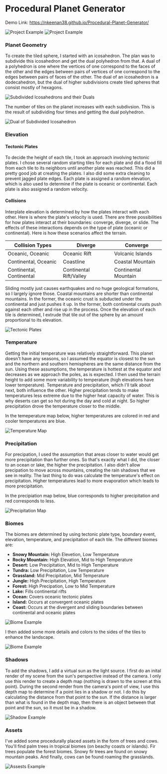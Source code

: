 # Procedural Planet Generator #
Demo Link: https://nkeenan38.github.io/Procedural-Planet-Generator/

![Project Example](./img/final1.png)
![Project Example](./img/final2.png)

### Planet Geometry ###
To create the tiled sphere, I started with an icosahedron. The plan was to subdivide this icosahedron and get the dual polyhedron from that. A dual of a polyhedron is one where the vertices of one correspond to the faces of the other and the edges between pairs of vertices of one correspond to the edges between pairs of faces of the other. The dual of an icosahedron is a dodecahedron, but the dual of higher subdivisions create tiled spheres that consist mostly of hexagons.

![Subdivided Icosahedrons and their Duals](./img/icosahedrons.png)

The number of tiles on the planet increases with each subdivsion. This is the result of subdividing four times and getting the dual polyhedron.

![Dual of Subdivided Icosahedron](./img/dual-3.png)

### Elevation ####
#### Tectonic Plates ####
To decide the height of each tile, I took an approach involving tectonic plates. I chose several random starting tiles for each plate and did a flood fill from each tile to its neighbors until another plate was reached. This did a pretty good job at creating the plates. I also did some extra cleaning to prevent jagged plate edges. Each plate is assigned a random elevation, which is also used to determine if the plate is oceanic or continental. Each plate is also assigned a random velocity.
#### Collisions ####
Interplate elevation is determined by how the plates interact with each other. Here is where the plate's velocity is used. There are three possibilities for how plates interact at their boundaries: converge, diverge, or slide. The effects of these interactions depends on the type of plate (oceanic or continental). Here is how these scenarios affect the terrain.

| Collision Types          | Diverge                  | Converge              | 
| -------------            | ---------------          | ---------------       |
| Oceanic, Oceanic         | Oceanic Rift             | Volcanic Islands      | 
| Continental, Oceanic     | Coastline                | Coastal Mountain      |
| Continental, Continental | Continental Rift/Valley  | Continental Mountain  |

Sliding mostly just causes earthquakes and no huge geological formations, so I largely ignore those. Coastal mountains are shorter than continental mountains. In the former, the oceanic crust is subducted under the continental and just pushes it up. In the former, both continental crusts push against each other and rise up in the process. Once the elevation of each tile is determined, I extrude that tile out of the sphere by an amount proportional to its elevation.

![Tectonic Plates](./img/plate-elevated.png)

### Temperature ###
Getting the initial temperature was relatively straightforward. This planet doesn't have any seasons, so I assumed the equator is closest to the sun and the northern and southern hemispheres are the same distance from the sun. Using these assumptions, the temperature is hottest at the equator and decreases as we approach the poles, as is expected. I then used the terrain height to add some more variability to temperature (high elevations have lower temperature). Temperature and precipitation, which I'll talk about next, both influence the other. Higher precipitation tends to make temperatures less extreme due to the higher heat capacity of water. This is why deserts can get so hot during the day and cold at night. So higher precipitation drove the temperature closer to the middle.

In the temeperature map below, higher temperatures are colored in red and cooler temperatures are blue.

![Temperature Map](./img/temperature.png)

### Precipitation ###
For precipation, I used the assumption that areas closer to water would get more precipitation than further ones. So that's exactly what I did, the closer to an ocean or lake, the higher the precipitation. I also didn't allow precipation to move across mountains, creating the rain shadows that we see in reality. The last thing to do was calculate the temperature's effect on precipitation. Higher temperatures lead to more evaporation which leads to more precipitation. 

In the precipiation map below, blue corresponds to higher precipitation and red corresponds to less.

![Precipitation Map](./img/precipitation.png)

### Biomes ###
The biomes are determined by using tectonic plate type, boundary event, elevation, temperature, and precipitation of each tile. The different biomes are:
* **Snowy Mountain:** High Elevetion, Low Temperature
* **Rocky Mountain:** High Elevation, Mid to High Temperature
* **Desert:** Low Precipitation, Mid to High Temperature
* **Tundra:** Low Precipitation, Low Temperature
* **Grassland:** Mid Precipitation, Mid Temperature
* **Jungle:** High Precipitation, High Temperature
* **Forest:** High Precipation, Low to Mid Temperature
* **Lake:** Fills continental rifts
* **Ocean:** Covers oceanic tectonic plates
* **Island:** Occurs at convergent oceanic plates
* **Coast:** Occurs at the divergent and sliding boundaries between continental and oceanic plates

![Biome Example](./img/biome.png)

I then added some more details and colors to the sides of the tiles to enhance the landscape.

![Biome Example](./img/details.png)

### Shadows ###
To add the shadows, I add a virtual sun as the light source. I first do an inital render of my scene from the sun's perspective instead of the camera. I only use this render to create a depth map (nothing is drawn to the screen at this point). During the second render from the camera's point of view, I use this depth map to determine if a point lies in a shadow or not. I do this by calculating the distance from that point to the sun. If the distance is larger than what is found in the depth map, then there is an object between that point and the sun, so it must be in a shadow. 

![Shadow Example](./img/shadows.png)

### Assets ###
I've added some procedurally placed assets in the form of trees and cows. You'll find palm trees in tropical biomes (on beachy coasts or islands). Fir trees populate the forest biomes. Snowy fir trees are found on snowy mountain peaks. And finally, cows can be found roaming the grasslands. 

![Assests Example](./img/assets.png)
